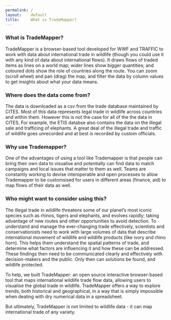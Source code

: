 ```yaml
---
permalink: /
layout:    default
title:     What is TradeMapper?
---
```


### What is TradeMapper?

TradeMapper is a browser-based tool developed for WWF and TRAFFIC to work with data about international trade in wildlife (though you could use it with any kind of data about international flows). It draws flows of traded items as lines on a world map; wider lines show bigger quantities; and coloured dots show the role of countries along the route. You can zoom (scroll wheel) and pan (drag) the map, and filter the data by column values to get insights about what your data means.

### Where does the data come from?

The data is downloaded as a csv from the trade database maintained by CITES. Most of this data represents legal trade in wildlife across countries and within them. However this is not the case for all of the the data in CITES.  For example, the ETIS databse also contains the data on the illegal sale and trafficing of elephants. A great deal of the illegal trade and traffic of wildlife goes unrecorded and at best is recorded by custom officials. 

### Why use Trademapper?

One of the advantages of using a tool like Trademapper is that people can bring their own data to visualise and potentially can find data to match campaigns and local issues that matter to them as well. Teams are constantly working to devise interoperable and open processes to allow Trademapper to be customsised for users in different areas (finance, aid) to map flows of their data as well. 

### Who might want to consider using this?

The illegal trade in wildlife threatens some of our planet’s most iconic species such as rhinos, tigers and elephants, and evolves rapidly; taking advantage of new routes and other opportunities to avoid detection. To understand and manage the ever-changing trade effectively, scientists and conservationists need to work with large volumes of data that describe international movement of wildlife and wildlife products (like ivory and rhino horn). This helps them understand the spatial patterns of trade, and determine what factors are influencing it and how these can be addressed. These findings then need to be communicated clearly and effectively with decision-makers and the public. Only then can solutions be found, and wildlife protected.

To help, we built TradeMapper: an open source interactive browser-based tool that maps international wildlife trade flow data, allowing users to visualise the global trade in wildlife. TradeMapper offers a way to explore trends, both historical and geographical, in a way that is simply impossible when dealing with dry numerical data in a spreadsheet.

But ultimately, TradeMapper is not limited to wildlife data - it can map international trade of any variety.
